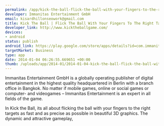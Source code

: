 ```yaml
--- 
permalink: /app/kick-the-ball-flick-the-ball-with-your-fingers-to-the-right-target
developer: Immanitas Entertainment GmbH
email: kisardhillonseowork@gmail.com
title: Kick The Ball | Flick The Ball With Your Fingers To The Right Target
developer_link: http://www.kicktheballgame.com/
devices: 
- android
status: publish
android_link: https://play.google.com/store/apps/details?id=com.immanitas.kicktheballfree
targetMarket: Business
type: app
date: 2014-01-04 06:26:55.669651 +00:00
thumb: /uploads/app/2014-01/2014-01-04-kick-the-ball-flick-the-ball-with-your-fingers-to-the-right-target.jpg
---
```


Immanitas Entertainment GmbH is a globally operating publisher of digital entertainment in the highest quality headquartered in Berlin with a branch office in Bangkok. No matter if mobile games, online or social games or computer- and videogames – Immanitas Entertainment is an expert in all fields of the game.

In Kick the Ball, its all about flicking the ball with your fingers to the right targets as fast and as precise as possible in beautiful 3D graphics. The dynamic and attractive gameplay, 
